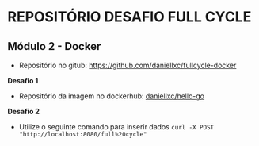 # REPOSITÓRIO DESAFIO FULL CYCLE

## Módulo 2 - Docker
- Repositório no gitub: https://github.com/daniellxc/fullcycle-docker

**Desafio 1**
- Repositório da imagem no dockerhub: [daniellxc/hello-go](https://hub.docker.com/r/daniellxc/hello-go)

**Desafio 2**
- Utilize o seguinte comando para inserir dados `curl -X POST "http://localhost:8080/full%20cycle"`

